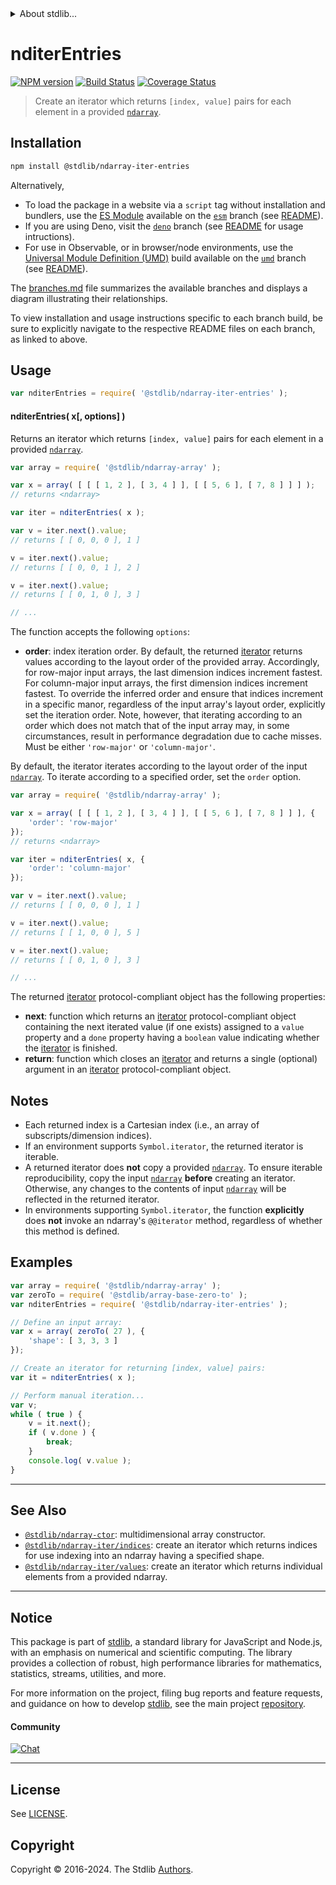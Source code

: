 <!--

@license Apache-2.0

Copyright (c) 2023 The Stdlib Authors.

Licensed under the Apache License, Version 2.0 (the "License");
you may not use this file except in compliance with the License.
You may obtain a copy of the License at

   http://www.apache.org/licenses/LICENSE-2.0

Unless required by applicable law or agreed to in writing, software
distributed under the License is distributed on an "AS IS" BASIS,
WITHOUT WARRANTIES OR CONDITIONS OF ANY KIND, either express or implied.
See the License for the specific language governing permissions and
limitations under the License.

-->


<details>
  <summary>
    About stdlib...
  </summary>
  <p>We believe in a future in which the web is a preferred environment for numerical computation. To help realize this future, we've built stdlib. stdlib is a standard library, with an emphasis on numerical and scientific computation, written in JavaScript (and C) for execution in browsers and in Node.js.</p>
  <p>The library is fully decomposable, being architected in such a way that you can swap out and mix and match APIs and functionality to cater to your exact preferences and use cases.</p>
  <p>When you use stdlib, you can be absolutely certain that you are using the most thorough, rigorous, well-written, studied, documented, tested, measured, and high-quality code out there.</p>
  <p>To join us in bringing numerical computing to the web, get started by checking us out on <a href="https://github.com/stdlib-js/stdlib">GitHub</a>, and please consider <a href="https://opencollective.com/stdlib">financially supporting stdlib</a>. We greatly appreciate your continued support!</p>
</details>

# nditerEntries

[![NPM version][npm-image]][npm-url] [![Build Status][test-image]][test-url] [![Coverage Status][coverage-image]][coverage-url] <!-- [![dependencies][dependencies-image]][dependencies-url] -->

> Create an iterator which returns `[index, value]` pairs for each element in a provided [`ndarray`][@stdlib/ndarray/ctor].

<!-- Section to include introductory text. Make sure to keep an empty line after the intro `section` element and another before the `/section` close. -->

<section class="intro">

</section>

<!-- /.intro -->

<!-- Package usage documentation. -->

<section class="installation">

## Installation

```bash
npm install @stdlib/ndarray-iter-entries
```

Alternatively,

-   To load the package in a website via a `script` tag without installation and bundlers, use the [ES Module][es-module] available on the [`esm`][esm-url] branch (see [README][esm-readme]).
-   If you are using Deno, visit the [`deno`][deno-url] branch (see [README][deno-readme] for usage intructions).
-   For use in Observable, or in browser/node environments, use the [Universal Module Definition (UMD)][umd] build available on the [`umd`][umd-url] branch (see [README][umd-readme]).

The [branches.md][branches-url] file summarizes the available branches and displays a diagram illustrating their relationships.

To view installation and usage instructions specific to each branch build, be sure to explicitly navigate to the respective README files on each branch, as linked to above.

</section>

<section class="usage">

## Usage

```javascript
var nditerEntries = require( '@stdlib/ndarray-iter-entries' );
```

#### nditerEntries( x\[, options] )

Returns an iterator which returns `[index, value]` pairs for each element in a provided [`ndarray`][@stdlib/ndarray/ctor].

```javascript
var array = require( '@stdlib/ndarray-array' );

var x = array( [ [ [ 1, 2 ], [ 3, 4 ] ], [ [ 5, 6 ], [ 7, 8 ] ] ] );
// returns <ndarray>

var iter = nditerEntries( x );

var v = iter.next().value;
// returns [ [ 0, 0, 0 ], 1 ]

v = iter.next().value;
// returns [ [ 0, 0, 1 ], 2 ]

v = iter.next().value;
// returns [ [ 0, 1, 0 ], 3 ]

// ...
```

The function accepts the following `options`:

-   **order**: index iteration order. By default, the returned [iterator][mdn-iterator-protocol] returns values according to the layout order of the provided array. Accordingly, for row-major input arrays, the last dimension indices increment fastest. For column-major input arrays, the first dimension indices increment fastest. To override the inferred order and ensure that indices increment in a specific manor, regardless of the input array's layout order, explicitly set the iteration order. Note, however, that iterating according to an order which does not match that of the input array may, in some circumstances, result in performance degradation due to cache misses. Must be either `'row-major'` or `'column-major'`.

By default, the iterator iterates according to the layout order of the input [`ndarray`][@stdlib/ndarray/ctor]. To iterate according to a specified order, set the `order` option.

```javascript
var array = require( '@stdlib/ndarray-array' );

var x = array( [ [ [ 1, 2 ], [ 3, 4 ] ], [ [ 5, 6 ], [ 7, 8 ] ] ], {
    'order': 'row-major'
});
// returns <ndarray>

var iter = nditerEntries( x, {
    'order': 'column-major'
});

var v = iter.next().value;
// returns [ [ 0, 0, 0 ], 1 ]

v = iter.next().value;
// returns [ [ 1, 0, 0 ], 5 ]

v = iter.next().value;
// returns [ [ 0, 1, 0 ], 3 ]

// ...
```

The returned [iterator][mdn-iterator-protocol] protocol-compliant object has the following properties:

-   **next**: function which returns an [iterator][mdn-iterator-protocol] protocol-compliant object containing the next iterated value (if one exists) assigned to a `value` property and a `done` property having a `boolean` value indicating whether the [iterator][mdn-iterator-protocol] is finished.
-   **return**: function which closes an [iterator][mdn-iterator-protocol] and returns a single (optional) argument in an [iterator][mdn-iterator-protocol] protocol-compliant object.

</section>

<!-- /.usage -->

<!-- Package usage notes. Make sure to keep an empty line after the `section` element and another before the `/section` close. -->

<section class="notes">

## Notes

-   Each returned index is a Cartesian index (i.e., an array of subscripts/dimension indices).
-   If an environment supports `Symbol.iterator`, the returned iterator is iterable.
-   A returned iterator does **not** copy a provided [`ndarray`][@stdlib/ndarray/ctor]. To ensure iterable reproducibility, copy the input [`ndarray`][@stdlib/ndarray/ctor] **before** creating an iterator. Otherwise, any changes to the contents of input [`ndarray`][@stdlib/ndarray/ctor] will be reflected in the returned iterator.
-   In environments supporting `Symbol.iterator`, the function **explicitly** does **not** invoke an ndarray's `@@iterator` method, regardless of whether this method is defined.

</section>

<!-- /.notes -->

<!-- Package usage examples. -->

<section class="examples">

## Examples

<!-- eslint no-undef: "error" -->

```javascript
var array = require( '@stdlib/ndarray-array' );
var zeroTo = require( '@stdlib/array-base-zero-to' );
var nditerEntries = require( '@stdlib/ndarray-iter-entries' );

// Define an input array:
var x = array( zeroTo( 27 ), {
    'shape': [ 3, 3, 3 ]
});

// Create an iterator for returning [index, value] pairs:
var it = nditerEntries( x );

// Perform manual iteration...
var v;
while ( true ) {
    v = it.next();
    if ( v.done ) {
        break;
    }
    console.log( v.value );
}
```

</section>

<!-- /.examples -->

<!-- Section to include cited references. If references are included, add a horizontal rule *before* the section. Make sure to keep an empty line after the `section` element and another before the `/section` close. -->

<section class="references">

</section>

<!-- /.references -->

<!-- Section for related `stdlib` packages. Do not manually edit this section, as it is automatically populated. -->

<section class="related">

* * *

## See Also

-   <span class="package-name">[`@stdlib/ndarray-ctor`][@stdlib/ndarray/ctor]</span><span class="delimiter">: </span><span class="description">multidimensional array constructor.</span>
-   <span class="package-name">[`@stdlib/ndarray-iter/indices`][@stdlib/ndarray/iter/indices]</span><span class="delimiter">: </span><span class="description">create an iterator which returns indices for use indexing into an ndarray having a specified shape.</span>
-   <span class="package-name">[`@stdlib/ndarray-iter/values`][@stdlib/ndarray/iter/values]</span><span class="delimiter">: </span><span class="description">create an iterator which returns individual elements from a provided ndarray.</span>

</section>

<!-- /.related -->

<!-- Section for all links. Make sure to keep an empty line after the `section` element and another before the `/section` close. -->


<section class="main-repo" >

* * *

## Notice

This package is part of [stdlib][stdlib], a standard library for JavaScript and Node.js, with an emphasis on numerical and scientific computing. The library provides a collection of robust, high performance libraries for mathematics, statistics, streams, utilities, and more.

For more information on the project, filing bug reports and feature requests, and guidance on how to develop [stdlib][stdlib], see the main project [repository][stdlib].

#### Community

[![Chat][chat-image]][chat-url]

---

## License

See [LICENSE][stdlib-license].


## Copyright

Copyright &copy; 2016-2024. The Stdlib [Authors][stdlib-authors].

</section>

<!-- /.stdlib -->

<!-- Section for all links. Make sure to keep an empty line after the `section` element and another before the `/section` close. -->

<section class="links">

[npm-image]: http://img.shields.io/npm/v/@stdlib/ndarray-iter-entries.svg
[npm-url]: https://npmjs.org/package/@stdlib/ndarray-iter-entries

[test-image]: https://github.com/stdlib-js/ndarray-iter-entries/actions/workflows/test.yml/badge.svg?branch=v0.2.2
[test-url]: https://github.com/stdlib-js/ndarray-iter-entries/actions/workflows/test.yml?query=branch:v0.2.2

[coverage-image]: https://img.shields.io/codecov/c/github/stdlib-js/ndarray-iter-entries/main.svg
[coverage-url]: https://codecov.io/github/stdlib-js/ndarray-iter-entries?branch=main

<!--

[dependencies-image]: https://img.shields.io/david/stdlib-js/ndarray-iter-entries.svg
[dependencies-url]: https://david-dm.org/stdlib-js/ndarray-iter-entries/main

-->

[chat-image]: https://img.shields.io/gitter/room/stdlib-js/stdlib.svg
[chat-url]: https://app.gitter.im/#/room/#stdlib-js_stdlib:gitter.im

[stdlib]: https://github.com/stdlib-js/stdlib

[stdlib-authors]: https://github.com/stdlib-js/stdlib/graphs/contributors

[umd]: https://github.com/umdjs/umd
[es-module]: https://developer.mozilla.org/en-US/docs/Web/JavaScript/Guide/Modules

[deno-url]: https://github.com/stdlib-js/ndarray-iter-entries/tree/deno
[deno-readme]: https://github.com/stdlib-js/ndarray-iter-entries/blob/deno/README.md
[umd-url]: https://github.com/stdlib-js/ndarray-iter-entries/tree/umd
[umd-readme]: https://github.com/stdlib-js/ndarray-iter-entries/blob/umd/README.md
[esm-url]: https://github.com/stdlib-js/ndarray-iter-entries/tree/esm
[esm-readme]: https://github.com/stdlib-js/ndarray-iter-entries/blob/esm/README.md
[branches-url]: https://github.com/stdlib-js/ndarray-iter-entries/blob/main/branches.md

[stdlib-license]: https://raw.githubusercontent.com/stdlib-js/ndarray-iter-entries/main/LICENSE

[mdn-iterator-protocol]: https://developer.mozilla.org/en-US/docs/Web/JavaScript/Reference/Iteration_protocols#The_iterator_protocol

[@stdlib/ndarray/ctor]: https://github.com/stdlib-js/ndarray-ctor

<!-- <related-links> -->

[@stdlib/ndarray/iter/indices]: https://github.com/stdlib-js/ndarray-iter-indices

[@stdlib/ndarray/iter/values]: https://github.com/stdlib-js/ndarray-iter-values

<!-- </related-links> -->

</section>

<!-- /.links -->

